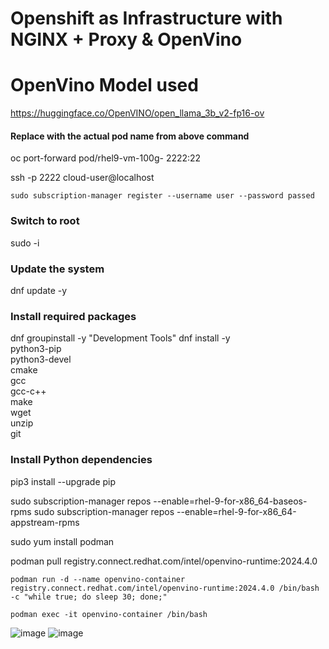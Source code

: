 # Openshift as Infrastructure with NGINX + Proxy & OpenVino 
# OpenVino Model used
https://huggingface.co/OpenVINO/open_llama_3b_v2-fp16-ov

#### Replace <pod-name> with the actual pod name from above command
oc port-forward pod/rhel9-vm-100g-<pod-name> 2222:22

ssh -p 2222 cloud-user@localhost

```
sudo subscription-manager register --username user --password passed
```


### Switch to root
sudo -i

### Update the system
dnf update -y

### Install required packages
dnf groupinstall -y "Development Tools"
dnf install -y \
    python3-pip \
    python3-devel \
    cmake \
    gcc \
    gcc-c++ \
    make \
    wget \
    unzip \
    git

### Install Python dependencies
pip3 install --upgrade pip

sudo subscription-manager repos --enable=rhel-9-for-x86_64-baseos-rpms
sudo subscription-manager repos --enable=rhel-9-for-x86_64-appstream-rpms

sudo yum install podman

podman pull registry.connect.redhat.com/intel/openvino-runtime:2024.4.0

```
podman run -d --name openvino-container registry.connect.redhat.com/intel/openvino-runtime:2024.4.0 /bin/bash -c "while true; do sleep 30; done;"

podman exec -it openvino-container /bin/bash

```
![image](https://github.com/user-attachments/assets/d19a339f-50bf-42c6-97c1-88046c0cc20b)
![image](https://github.com/user-attachments/assets/9cc4b6dd-992d-4279-9174-08d857a5ce84)




